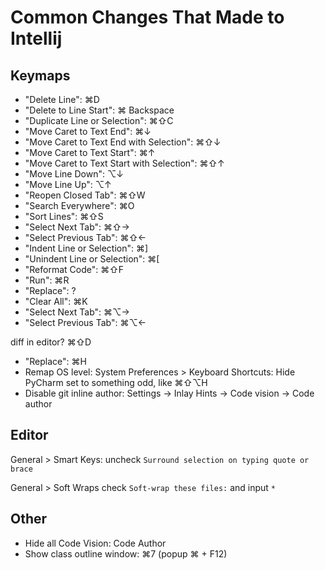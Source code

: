 

# Common Changes That Made to Intellij

## Keymaps

- "Delete Line": ⌘D
- "Delete to Line Start": ⌘ Backspace
- "Duplicate Line or Selection": ⌘⇧C
- "Move Caret to Text End": ⌘↓
- "Move Caret to Text End with Selection": ⌘⇧↓
- "Move Caret to Text Start": ⌘↑
- "Move Caret to Text Start with Selection": ⌘⇧↑
- "Move Line Down": ⌥↓
- "Move Line Up": ⌥↑
- "Reopen Closed Tab": ⌘⇧W
- "Search Everywhere": ⌘O
- "Sort Lines": ⌘⇧S
- "Select Next Tab": ⌘⇧→
- "Select Previous Tab": ⌘⇧←
- "Indent Line or Selection": ⌘]
- "Unindent Line or Selection": ⌘[
- "Reformat Code": ⌘⇧F
- "Run": ⌘R
- "Replace": ?
- "Clear All": ⌘K
- "Select Next Tab": ⌘⌥→
- "Select Previous Tab": ⌘⌥←

diff in editor? ⌘⇧D

  - "Replace": ⌘H
  - Remap OS level: System Preferences > Keyboard Shortcuts: Hide PyCharm set to something odd, like ⌘⇧⌥H
  - Disable git inline author: Settings -> Inlay Hints -> Code vision -> Code author

## Editor
General > Smart Keys:
uncheck `Surround selection on typing quote or brace`

General > Soft Wraps
check `Soft-wrap these files:` and input `*`

## Other
 - Hide all Code Vision: Code Author
 - Show class outline window: ⌘7    (popup ⌘ + F12)
